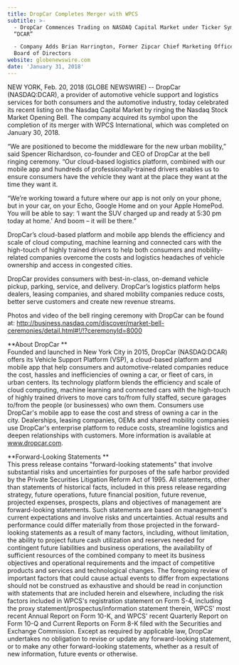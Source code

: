 ```yaml
---
title: DropCar Completes Merger with WPCS
subtitle: >-
  - DropCar Commences Trading on NASDAQ Capital Market under Ticker Symbol
  “DCAR”

  - Company Adds Brian Harrington, Former Zipcar Chief Marketing Officer, to
  Board of Directors
website: globenewswire.com
date: 'January 31, 2018'
---
```

NEW YORK, Feb. 20, 2018 (GLOBE NEWSWIRE) -- DropCar (NASDAQ:DCAR), a provider of automotive vehicle support and logistics services for both consumers and the automotive industry, today celebrated its recent listing on the Nasdaq Capital Market by ringing the Nasdaq Stock Market Opening Bell. The company acquired its symbol upon the completion of its merger with WPCS International, which was completed on January 30, 2018.



“We are positioned to become the middleware for the new urban mobility,” said Spencer Richardson, co-founder and CEO of DropCar at the bell ringing ceremony. “Our cloud-based logistics platform, combined with our mobile app and hundreds of professionally-trained drivers enables us to ensure consumers have the vehicle they want at the place they want at the time they want it.



“We’re working toward a future where our app is not only on your phone, but in your car, on your Echo, Google Home and on your Apple HomePod. You will be able to say: ‘I want the SUV charged up and ready at 5:30 pm today at home.’ And boom – it will be there.”



DropCar’s cloud-based platform and mobile app blends the efficiency and scale of cloud computing, machine learning and connected cars with the high-touch of highly trained drivers to help both consumers and mobility-related companies overcome the costs and logistics headaches of vehicle ownership and access in congested cities.



DropCar provides consumers with best-in-class, on-demand vehicle pickup, parking, service, and delivery. DropCar’s logistics platform helps dealers, leasing companies, and shared mobility companies reduce costs, better serve customers and create new revenue streams.



Photos and video of the bell ringing ceremony with DropCar can be found at: http://business.nasdaq.com/discover/market-bell-ceremonies/detail.html#!/!?ceremonyId=8000



**About DropCar**\
Founded and launched in New York City in 2015, DropCar (NASDAQ:DCAR) offers its Vehicle Support Platform (VSP), a cloud-based platform and mobile app that help consumers and automotive-related companies reduce the cost, hassles and inefficiencies of owning a car, or fleet of cars, in urban centers. Its technology platform blends the efficiency and scale of cloud computing, machine learning and connected cars with the high-touch of highly trained drivers to move cars to/from fully staffed, secure garages to/from the people (or businesses) who own them. Consumers use DropCar's mobile app to ease the cost and stress of owning a car in the city. Dealerships, leasing companies, OEMs and shared mobility companies use DropCar's enterprise platform to reduce costs, streamline logistics and deepen relationships with customers. More information is available at www.dropcar.com.



**Forward-Looking Statements**\
This press release contains "forward-looking statements" that involve substantial risks and uncertainties for purposes of the safe harbor provided by the Private Securities Litigation Reform Act of 1995. All statements, other than statements of historical facts, included in this press release regarding strategy, future operations, future financial position, future revenue, projected expenses, prospects, plans and objectives of management are forward-looking statements. Such statements are based on management's current expectations and involve risks and uncertainties. Actual results and performance could differ materially from those projected in the forward-looking statements as a result of many factors, including, without limitation, the ability to project future cash utilization and reserves needed for contingent future liabilities and business operations, the availability of sufficient resources of the combined company to meet its business objectives and operational requirements and the impact of competitive products and services and technological changes. The foregoing review of important factors that could cause actual events to differ from expectations should not be construed as exhaustive and should be read in conjunction with statements that are included herein and elsewhere, including the risk factors included in WPCS's registration statement on Form S-4, including the proxy statement/prospectus/information statement therein, WPCS' most recent Annual Report on Form 10-K, and WPCS' recent Quarterly Report on Form 10-Q and Current Reports on Form 8-K filed with the Securities and Exchange Commission. Except as required by applicable law, DropCar undertakes no obligation to revise or update any forward-looking statement, or to make any other forward-looking statements, whether as a result of new information, future events or otherwise.
